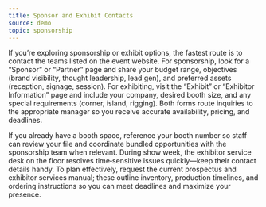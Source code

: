 ```yaml
---
title: Sponsor and Exhibit Contacts
source: demo
topic: sponsorship
---
```


If you’re exploring sponsorship or exhibit options, the fastest route is to contact the teams listed on the event website. For sponsorship, look for a “Sponsor” or “Partner” page and share your budget range, objectives (brand visibility, thought leadership, lead gen), and preferred assets (reception, signage, session). For exhibiting, visit the “Exhibit” or “Exhibitor Information” page and include your company, desired booth size, and any special requirements (corner, island, rigging). Both forms route inquiries to the appropriate manager so you receive accurate availability, pricing, and deadlines.

If you already have a booth space, reference your booth number so staff can review your file and coordinate bundled opportunities with the sponsorship team when relevant. During show week, the exhibitor service desk on the floor resolves time‑sensitive issues quickly—keep their contact details handy. To plan effectively, request the current prospectus and exhibitor services manual; these outline inventory, production timelines, and ordering instructions so you can meet deadlines and maximize your presence.
